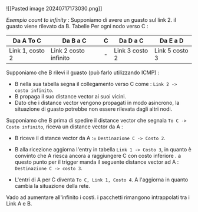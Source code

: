 ![[Pasted image 20240717173030.png]]

*Esempio count to infinity*   :
Supponiamo di avere un guasto sul link 2. il guasto viene rilevato da B. 
Tabelle Per ogni nodo verso C :

| Da A To C       | Da B a C              | C   | Da D a C       | Da E a D       |
| --------------- | --------------------- | --- | -------------- | -------------- |
| Link 1, costo 2 | Link 2 costo infinito | -   | Link 3 costo 2 | Link 5 costo 3 |

Supponiamo che B rilevi il guasto (può farlo utilizzando ICMP) : 
- B nella sua tabella segna il collegamento verso C come : `Link 2 -> costo infinito`.
- B propaga il suo distance vector ai suoi vicini. 
- Dato che i distance vector vengono propagati in modo asincrono, la situazione di guasto potrebbe non essere rilevata dagli altri nodi. 

Supponiamo che B prima di spedire il distance vector che segnala `To C -> Costo infinito`, riceva un distance vector da A : 
- B riceve il distance vector da A := `Destinazione C -> Costo 2`. 

- B alla ricezione aggiorna l'entry in tabella `Link 1 -> Costo 3`, in quanto è  convinto che A riesca ancora a raggiungere C con costo inferiore . a questo punto per il trigger manda il seguente distance vector ad A : `Destinazione C -> costo 3`. 

- L'entri di A per C diventa `To C, Link 1, Costo 4`. A l'aggiorna in quanto cambia la situazione della rete. 

Vado ad aumentare all'infinito i costi. i pacchetti rimangono intrappolati tra i Link A e B. 